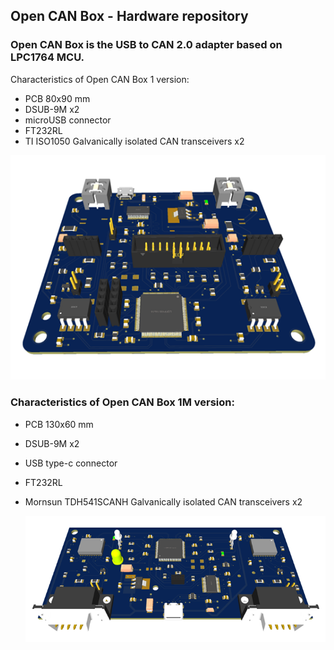 ## Open CAN Box - Hardware repository

### Open CAN Box is the USB to CAN 2.0 adapter based on LPC1764 MCU.

Characteristics of Open CAN Box 1 version:

* PCB 80x90 mm
* DSUB-9M x2
* microUSB connector
* FT232RL
* TI ISO1050 Galvanically isolated CAN transceivers x2

![](.\images\opencanbox-1.png)

### Characteristics of Open CAN Box 1M version:

* PCB 130x60 mm

* DSUB-9M x2

* USB type-c connector

* FT232RL

* Mornsun TDH541SCANH Galvanically isolated CAN transceivers x2

  ![image-20211102090454273](.\images\opencanbox-1m.png)